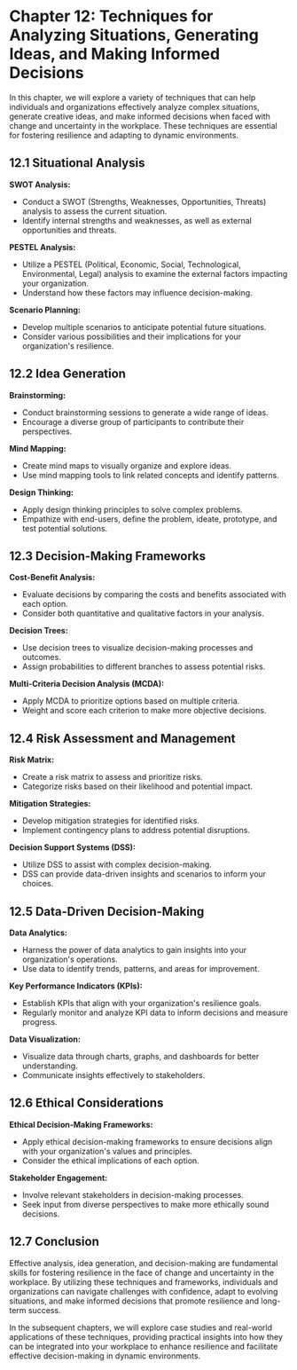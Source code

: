 Chapter 12: Techniques for Analyzing Situations, Generating Ideas, and Making Informed Decisions
================================================================================================

In this chapter, we will explore a variety of techniques that can help individuals and organizations effectively analyze complex situations, generate creative ideas, and make informed decisions when faced with change and uncertainty in the workplace. These techniques are essential for fostering resilience and adapting to dynamic environments.

**12.1 Situational Analysis**
-----------------------------

**SWOT Analysis:**

* Conduct a SWOT (Strengths, Weaknesses, Opportunities, Threats) analysis to assess the current situation.
* Identify internal strengths and weaknesses, as well as external opportunities and threats.

**PESTEL Analysis:**

* Utilize a PESTEL (Political, Economic, Social, Technological, Environmental, Legal) analysis to examine the external factors impacting your organization.
* Understand how these factors may influence decision-making.

**Scenario Planning:**

* Develop multiple scenarios to anticipate potential future situations.
* Consider various possibilities and their implications for your organization's resilience.

**12.2 Idea Generation**
------------------------

**Brainstorming:**

* Conduct brainstorming sessions to generate a wide range of ideas.
* Encourage a diverse group of participants to contribute their perspectives.

**Mind Mapping:**

* Create mind maps to visually organize and explore ideas.
* Use mind mapping tools to link related concepts and identify patterns.

**Design Thinking:**

* Apply design thinking principles to solve complex problems.
* Empathize with end-users, define the problem, ideate, prototype, and test potential solutions.

**12.3 Decision-Making Frameworks**
-----------------------------------

**Cost-Benefit Analysis:**

* Evaluate decisions by comparing the costs and benefits associated with each option.
* Consider both quantitative and qualitative factors in your analysis.

**Decision Trees:**

* Use decision trees to visualize decision-making processes and outcomes.
* Assign probabilities to different branches to assess potential risks.

**Multi-Criteria Decision Analysis (MCDA):**

* Apply MCDA to prioritize options based on multiple criteria.
* Weight and score each criterion to make more objective decisions.

**12.4 Risk Assessment and Management**
---------------------------------------

**Risk Matrix:**

* Create a risk matrix to assess and prioritize risks.
* Categorize risks based on their likelihood and potential impact.

**Mitigation Strategies:**

* Develop mitigation strategies for identified risks.
* Implement contingency plans to address potential disruptions.

**Decision Support Systems (DSS):**

* Utilize DSS to assist with complex decision-making.
* DSS can provide data-driven insights and scenarios to inform your choices.

**12.5 Data-Driven Decision-Making**
------------------------------------

**Data Analytics:**

* Harness the power of data analytics to gain insights into your organization's operations.
* Use data to identify trends, patterns, and areas for improvement.

**Key Performance Indicators (KPIs):**

* Establish KPIs that align with your organization's resilience goals.
* Regularly monitor and analyze KPI data to inform decisions and measure progress.

**Data Visualization:**

* Visualize data through charts, graphs, and dashboards for better understanding.
* Communicate insights effectively to stakeholders.

**12.6 Ethical Considerations**
-------------------------------

**Ethical Decision-Making Frameworks:**

* Apply ethical decision-making frameworks to ensure decisions align with your organization's values and principles.
* Consider the ethical implications of each option.

**Stakeholder Engagement:**

* Involve relevant stakeholders in decision-making processes.
* Seek input from diverse perspectives to make more ethically sound decisions.

**12.7 Conclusion**
-------------------

Effective analysis, idea generation, and decision-making are fundamental skills for fostering resilience in the face of change and uncertainty in the workplace. By utilizing these techniques and frameworks, individuals and organizations can navigate challenges with confidence, adapt to evolving situations, and make informed decisions that promote resilience and long-term success.

In the subsequent chapters, we will explore case studies and real-world applications of these techniques, providing practical insights into how they can be integrated into your workplace to enhance resilience and facilitate effective decision-making in dynamic environments.
